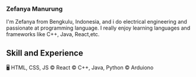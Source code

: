 ### Zefanya Manurung
I'm Zefanya from Bengkulu, Indonesia, and i do electrical engineering and passionate at programming language. I really enjoy learning languages and frameworks like C++, Java, React,etc.

## Skill and Experience
🖥️ HTML, CSS, JS
 © React
 © C++, Java, Python
 © Arduiono
